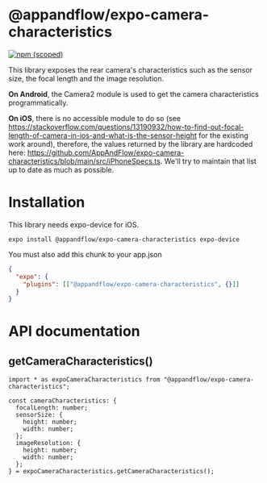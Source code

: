 # @appandflow/expo-camera-characteristics

[![npm (scoped)](https://img.shields.io/npm/v/@appandflow/expo-camera-characteristics.svg)](https://www.npmjs.com/package/@appandflow/expo-camera-characteristics)

This library exposes the rear camera's characteristics such as the sensor size, the focal length and the image resolution.

**On Android**, the Camera2 module is used to get the camera characteristics programmatically.

**On iOS**, there is no accessible module to do so (see https://stackoverflow.com/questions/13190932/how-to-find-out-focal-length-of-camera-in-ios-and-what-is-the-sensor-height for the existing work around), therefore, the values returned by the library are hardcoded here: https://github.com/AppAndFlow/expo-camera-characteristics/blob/main/src/iPhoneSpecs.ts. We'll try to maintain that list up to date as much as possible.

# Installation

This library needs expo-device for iOS.

```
expo install @appandflow/expo-camera-characteristics expo-device
```

You must also add this chunk to your app.json

```JSON
{
  "expo": {
    "plugins": [["@appandflow/expo-camera-characteristics", {}]]
  }
}

```

# API documentation

## getCameraCharacteristics()

```JS
import * as expoCameraCharacteristics from "@appandflow/expo-camera-characteristics";

const cameraCharacteristics: {
  focalLength: number;
  sensorSize: {
    height: number;
    width: number;
  };
  imageResolution: {
    height: number;
    width: number;
  };
} = expoCameraCharacteristics.getCameraCharacteristics();
```
